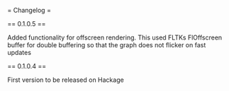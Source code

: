= Changelog = 


== 0.1.0.5 ==

Added functionality for offscreen rendering. This used FLTKs FlOffscreen 
buffer for double buffering so that the graph does not flicker on fast updates

== 0.1.0.4 == 

First version to be released on Hackage




